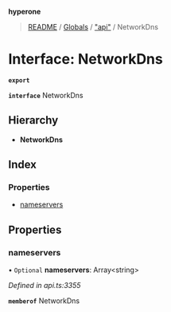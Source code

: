 **hyperone**

> [README](../README.md) / [Globals](../globals.md) / ["api"](../modules/_api_.md) / NetworkDns

# Interface: NetworkDns

**`export`** 

**`interface`** NetworkDns

## Hierarchy

* **NetworkDns**

## Index

### Properties

* [nameservers](_api_.networkdns.md#nameservers)

## Properties

### nameservers

• `Optional` **nameservers**: Array\<string>

*Defined in api.ts:3355*

**`memberof`** NetworkDns
